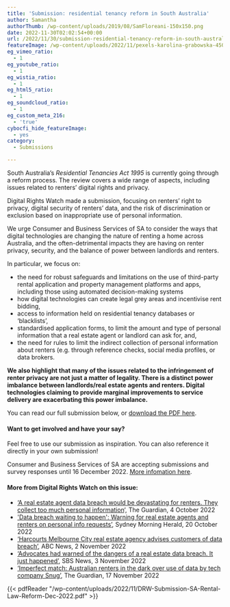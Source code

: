 ```yaml
---
title: 'Submission: residential tenancy reform in South Australia'
author: Samantha
authorThumb: /wp-content/uploads/2019/08/SamFloreani-150x150.png
date: 2022-11-30T02:02:54+00:00
url: /2022/11/30/submission-residential-tenancy-reform-in-south-australia/
featureImage: /wp-content/uploads/2022/11/pexels-karolina-grabowska-4506270-scaled-1.jpg
eg_vimeo_ratio:
  - 1
eg_youtube_ratio:
  - 1
eg_wistia_ratio:
  - 1
eg_html5_ratio:
  - 1
eg_soundcloud_ratio:
  - 1
eg_custom_meta_216:
  - 'true'
cybocfi_hide_featureImage:
  - yes
category:
  - Submissions

---
```

South Australia&#8217;s _Residential Tenancies Act 1995_ is currently going through a reform process. The review covers a wide range of aspects, including issues related to renters&#8217; digital rights and privacy.

Digital Rights Watch made a submission, focusing on renters&#8217; right to privacy, digital security of renters&#8217; data, and the risk of discrimination or exclusion based on inappropriate use of personal information.

We urge Consumer and Business Services of SA to consider the ways that digital technologies are changing the nature of renting a home across Australia, and the often-detrimental impacts they are having on renter privacy, security, and the balance of power between landlords and renters.

In particular, we focus on:

  * the need for robust safeguards and limitations on the use of third-party rental application and property management platforms and apps, including those using automated decision-making systems
  * how digital technologies can create legal grey areas and incentivise rent bidding,
  * access to information held on residential tenancy databases or &#8216;blacklists&#8217;,
  * standardised application forms, to limit the amount and type of personal information that a real estate agent or landlord can ask for, and,
  * the need for rules to limit the indirect collection of personal information about renters (e.g. through reference checks, social media profiles, or data brokers.

**We also highlight that many of the issues related to the infringement of renter privacy are not just a matter of legality. There is a distinct power imbalance between landlords/real estate agents and renters. Digital technologies claiming to provide marginal improvements to service delivery are exacerbating this power imbalance.**

You can read our full submission below, or <span style="text-decoration: underline;"><a href="/wp-content/uploads/2022/11/DRW-Submission-SA-Rental-Law-Reform-Dec-2022.pdf">download the PDF here</a></span>.

#### **Want to get involved and have your say?**

Feel free to use our submission as inspiration. You can also reference it directly in your own submission!

Consumer and Business Services of SA are accepting submissions and survey responses until 16 December 2022. <span style="text-decoration: underline;"><a href="https://yoursay.sa.gov.au/renting-law-reform" target="_blank" rel="noreferrer noopener">More infomation here</a></span>.

#### **More from Digital Rights Watch on this issue:**

  * <a href="https://www.theguardian.com/commentisfree/2022/oct/04/telcos-arent-alone-in-collecting-too-much-of-our-personal-information" target="_blank" rel="noreferrer noopener">&#8216;A real estate agent data breach would be devastating for renters. They collect too much personal information</a>&#8216;, The Guardian, 4 October 2022
  * <a href="https://www.smh.com.au/property/news/data-breach-waiting-to-happen-warning-for-real-estate-agents-and-renters-on-personal-info-requests-20221019-p5br46.html" target="_blank" rel="noreferrer noopener">'Data breach waiting to happen': Warning for real estate agents and renters on personal info requests&#8217;</a>, Sydney Morning Herald, 20 October 2022
  * <a href="https://www.abc.net.au/news/2022-11-02/harcourts-melbourne-real-estate-agent-stafflink-data-breach/101608270" target="_blank" rel="noreferrer noopener">&#8216;Harcourts Melbourne City real estate agency advises customers of data breach&#8217;</a>, ABC News, 2 November 2022
  * <a href="https://www.sbs.com.au/news/article/advocates-had-warned-of-the-dangers-of-a-real-estate-data-breach-it-just-happened/6mlieq0g0" target="_blank" rel="noreferrer noopener">&#8216;Advocates had warned of the dangers of a real estate data breach. It just happened&#8217;</a>, SBS News, 3 November 2022
  * <a href="https://www.theguardian.com/australia-news/2022/nov/17/imperfect-match-australian-renters-in-the-dark-over-use-of-data-by-tech-company-snug" target="_blank" rel="noreferrer noopener">&#8216;Imperfect match: Australian renters in the dark over use of data by tech company Snug&#8217;</a>, The Guardian, 17 November 2022

{{< pdfReader "/wp-content/uploads/2022/11/DRW-Submission-SA-Rental-Law-Reform-Dec-2022.pdf" >}}
